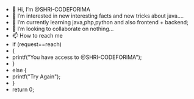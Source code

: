 - 👋 Hi, I’m @SHRI-CODEFORIMA
- 👀 I’m interested in new interesting facts and new tricks about java....
- 🌱 I’m currently learning java,php,python and also frontend + backend;
- 💞️ I’m looking to collaborate on nothing...
- 📫 How to reach me 
- if (request==reach)
- {
- printf("You have access to @SHRI-CODEFORIMA");
- }
- else {
- printf("Try Again");
- }
- return 0;

<!---
SHRI-CODEFORIMA/SHRI-CODEFORIMA is a ✨ special ✨ repository because its `README.md` (this file) appears on your GitHub profile.
You can click the Preview link to take a look at your changes.
--->
